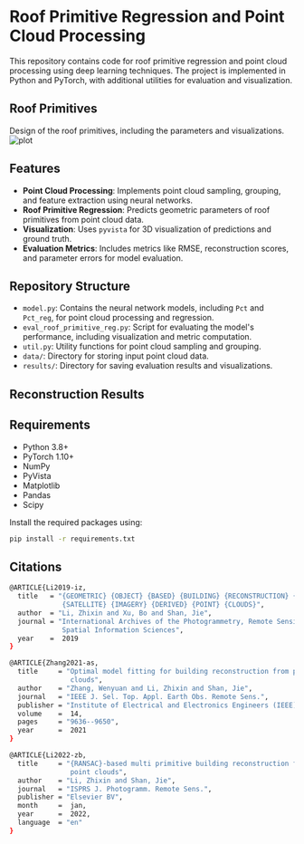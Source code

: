 # Roof Primitive Regression and Point Cloud Processing

This repository contains code for roof primitive regression and point cloud processing using deep learning techniques. The project is implemented in Python and PyTorch, with additional utilities for evaluation and visualization.

## Roof Primitives

Design of the roof primitives, including the parameters and visualizations.
![plot](https://github.com/Zhixinli2887/Building-Reconstruction/edit/main/images/primitives.png)

## Features

- **Point Cloud Processing**: Implements point cloud sampling, grouping, and feature extraction using neural networks.
- **Roof Primitive Regression**: Predicts geometric parameters of roof primitives from point cloud data.
- **Visualization**: Uses `pyvista` for 3D visualization of predictions and ground truth.
- **Evaluation Metrics**: Includes metrics like RMSE, reconstruction scores, and parameter errors for model evaluation.

## Repository Structure

- `model.py`: Contains the neural network models, including `Pct` and `Pct_reg`, for point cloud processing and regression.
- `eval_roof_primitive_reg.py`: Script for evaluating the model's performance, including visualization and metric computation.
- `util.py`: Utility functions for point cloud sampling and grouping.
- `data/`: Directory for storing input point cloud data.
- `results/`: Directory for saving evaluation results and visualizations.

## Reconstruction Results


## Requirements

- Python 3.8+
- PyTorch 1.10+
- NumPy
- PyVista
- Matplotlib
- Pandas
- Scipy

Install the required packages using:

```bash
pip install -r requirements.txt
```

## Citations
```bash
@ARTICLE{Li2019-iz,
  title   = "{GEOMETRIC} {OBJECT} {BASED} {BUILDING} {RECONSTRUCTION} {FROM}
             {SATELLITE} {IMAGERY} {DERIVED} {POINT} {CLOUDS}",
  author  = "Li, Zhixin and Xu, Bo and Shan, Jie",
  journal = "International Archives of the Photogrammetry, Remote Sensing \&
             Spatial Information Sciences",
  year    =  2019
}

@ARTICLE{Zhang2021-as,
  title     = "Optimal model fitting for building reconstruction from point
               clouds",
  author    = "Zhang, Wenyuan and Li, Zhixin and Shan, Jie",
  journal   = "IEEE J. Sel. Top. Appl. Earth Obs. Remote Sens.",
  publisher = "Institute of Electrical and Electronics Engineers (IEEE)",
  volume    =  14,
  pages     = "9636--9650",
  year      =  2021
}

@ARTICLE{Li2022-zb,
  title     = "{RANSAC}-based multi primitive building reconstruction from {3D}
               point clouds",
  author    = "Li, Zhixin and Shan, Jie",
  journal   = "ISPRS J. Photogramm. Remote Sens.",
  publisher = "Elsevier BV",
  month     =  jan,
  year      =  2022,
  language  = "en"
}
```

